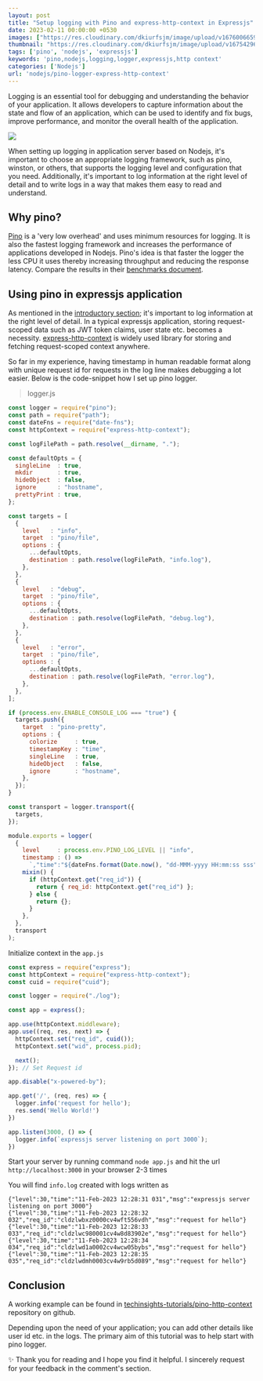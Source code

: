 ```yaml
---
layout: post
title: "Setup logging with Pino and express-http-context in Expressjs"
date: 2023-02-11 00:00:00 +0530
images: ["https://res.cloudinary.com/dkiurfsjm/image/upload/v1676006659/pino-banner_fktunb.png"]
thumbnail: "https://res.cloudinary.com/dkiurfsjm/image/upload/v1675429691/NodeJS-Dark_fzh3cd.jpg"
tags: ['pino', 'nodejs', 'expressjs']
keywords: 'pino,nodejs,logging,logger,expressjs,http context'
categories: ['Nodejs']
url: 'nodejs/pino-logger-express-http-context'
---
```


Logging is an essential tool for debugging and understanding the behavior of your application. It allows developers to capture information about the state and flow of an application, which can be used to identify and fix bugs, improve performance, and monitor the overall health of the application.

![](https://res.cloudinary.com/dkiurfsjm/image/upload/v1676006659/pino-banner_fktunb.png)

When setting up logging in application server based on Nodejs, it's important to choose an appropriate logging framework, such as pino, winston, or others, that supports the logging level and configuration that you need. <a name="ref_1"></a>Additionally, it's important to log information at the right level of detail and to write logs in a way that makes them easy to read and understand.

## Why pino?

[Pino](https://github.com/pinojs/pino) is a 'very low overhead' and uses minimum resources for logging. It is also the fastest logging framework and increases the performance of applications developed in Nodejs. Pino's idea is that faster the logger the less CPU it uses thereby increasing throughput and reducing the response latency. Compare the results in their [benchmarks document](https://github.com/pinojs/pino/blob/master/docs/benchmarks.md).

## Using pino in expressjs application

As mentioned in the [introductory section](#ref_1); it's important to log information at the right level of detail. In a typical expressjs application, storing request-scoped data such as JWT token claims, user state etc. becomes a necessity. [express-http-context](https://github.com/skonves/express-http-context) is widely used library for storing and fetching request-scoped context anywhere. 

So far in my experience, having timestamp in human readable format along with unique request id for requests in the log line makes debugging a lot easier. Below is the code-snippet how I set up pino logger.
> logger.js

```javascript
const logger = require("pino");
const path = require("path");
const dateFns = require("date-fns");
const httpContext = require("express-http-context");

const logFilePath = path.resolve(__dirname, ".");

const defaultOpts = {
  singleLine  : true,
  mkdir       : true,
  hideObject  : false,
  ignore      : "hostname",
  prettyPrint : true,
};

const targets = [
  {
    level   : "info",
    target  : "pino/file",
    options : {
      ...defaultOpts,
      destination : path.resolve(logFilePath, "info.log"),
    },
  },
  {
    level   : "debug",
    target  : "pino/file",
    options : {
      ...defaultOpts,
      destination : path.resolve(logFilePath, "debug.log"),
    },
  },
  {
    level   : "error",
    target  : "pino/file",
    options : {
      ...defaultOpts,
      destination : path.resolve(logFilePath, "error.log"),
    },
  },
];

if (process.env.ENABLE_CONSOLE_LOG === "true") {
  targets.push({
    target  : "pino-pretty",
    options : {
      colorize     : true,
      timestampKey : "time",
      singleLine   : true,
      hideObject   : false,
      ignore       : "hostname",
    },
  });
}

const transport = logger.transport({
  targets,
});

module.exports = logger(
  {
    level     : process.env.PINO_LOG_LEVEL || "info",
    timestamp : () =>
      `,"time":"${dateFns.format(Date.now(), "dd-MMM-yyyy HH:mm:ss sss")}"`,
    mixin() {
      if (httpContext.get("req_id")) {
        return { req_id: httpContext.get("req_id") };
      } else {
        return {};
      }
    },
  },
  transport
);
```

Initialize context in the `app.js`

```javascript
const express = require("express");
const httpContext = require("express-http-context");
const cuid = require("cuid");

const logger = require("./log");

const app = express();

app.use(httpContext.middleware);
app.use((req, res, next) => {
  httpContext.set("req_id", cuid());
  httpContext.set("wid", process.pid);

  next();
}); // Set Request id

app.disable("x-powered-by");

app.get('/', (req, res) => {
  logger.info('request for hello');
  res.send('Hello World!')
})

app.listen(3000, () => {
  logger.info(`expressjs server listening on port 3000`);
})
```

Start your server by running command `node app.js` and hit the url `http://localhost:3000` in your browser 2-3 times

You will find `info.log` created with logs written as

```
{"level":30,"time":"11-Feb-2023 12:28:31 031","msg":"expressjs server listening on port 3000"}
{"level":30,"time":"11-Feb-2023 12:28:32 032","req_id":"cldzlwbxz0000cv4wft556vdh","msg":"request for hello"}
{"level":30,"time":"11-Feb-2023 12:28:33 033","req_id":"cldzlwc980001cv4w8d83902e","msg":"request for hello"}
{"level":30,"time":"11-Feb-2023 12:28:34 034","req_id":"cldzlwd1a0002cv4wcw05bybs","msg":"request for hello"}
{"level":30,"time":"11-Feb-2023 12:28:35 035","req_id":"cldzlwdmh0003cv4w9rb5d089","msg":"request for hello"}
```

## Conclusion

A working example can be found in [techinsights-tutorials/pino-http-context](https://github.com/manisuec/techinsights-tutorials/tree/main/pino-http-context) repository on github.

Depending upon the need of your application; you can add other details like user id etc. in the logs. The primary aim of this tutorial was to help start with pino logger.

✨ Thank you for reading and I hope you find it helpful. I sincerely request for your feedback in the comment's section.